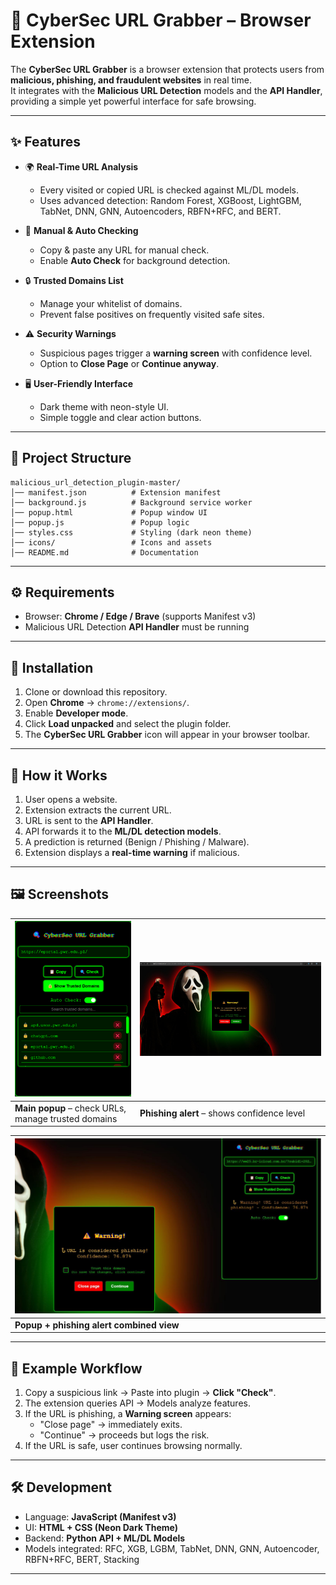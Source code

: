 # 🔐 CyberSec URL Grabber – Browser Extension

The **CyberSec URL Grabber** is a browser extension that protects users from **malicious, phishing, and fraudulent websites** in real time.  
It integrates with the **Malicious URL Detection** models and the **API Handler**, providing a simple yet powerful interface for safe browsing.  

---

## ✨ Features
- 🌍 **Real-Time URL Analysis**  
  - Every visited or copied URL is checked against ML/DL models.  
  - Uses advanced detection: Random Forest, XGBoost, LightGBM, TabNet, DNN, GNN, Autoencoders, RBFN+RFC, and BERT.  

- 🔎 **Manual & Auto Checking**  
  - Copy & paste any URL for manual check.  
  - Enable **Auto Check** for background detection.  

- 🔒 **Trusted Domains List**  
  - Manage your whitelist of domains.  
  - Prevent false positives on frequently visited safe sites.  

- ⚠️ **Security Warnings**  
  - Suspicious pages trigger a **warning screen** with confidence level.  
  - Option to **Close Page** or **Continue anyway**.  

- 🖥️ **User-Friendly Interface**  
  - Dark theme with neon-style UI.  
  - Simple toggle and clear action buttons.  

---

## 📂 Project Structure
```
malicious_url_detection_plugin-master/
│── manifest.json          # Extension manifest
│── background.js          # Background service worker
│── popup.html             # Popup window UI
│── popup.js               # Popup logic
│── styles.css             # Styling (dark neon theme)
│── icons/                 # Icons and assets
│── README.md              # Documentation
```

---

## ⚙️ Requirements
- Browser: **Chrome / Edge / Brave** (supports Manifest v3)  
- Malicious URL Detection **API Handler** must be running  

---

## 🚀 Installation
1. Clone or download this repository.  
2. Open **Chrome** → `chrome://extensions/`.  
3. Enable **Developer mode**.  
4. Click **Load unpacked** and select the plugin folder.  
5. The **CyberSec URL Grabber** icon will appear in your browser toolbar.  

---

## 📡 How it Works
1. User opens a website.  
2. Extension extracts the current URL.  
3. URL is sent to the **API Handler**.  
4. API forwards it to the **ML/DL detection models**.  
5. A prediction is returned (Benign / Phishing / Malware).  
6. Extension displays a **real-time warning** if malicious.  

---

## 🖼️ Screenshots
| ![Popup](view1.png) | ![Warning](view2.png) |
|----------------------|-----------------------|
| **Main popup** – check URLs, manage trusted domains | **Phishing alert** – shows confidence level |

| ![Combined](view3.png) |
|-------------------------|
| **Popup + phishing alert combined view** |



---

## 🔬 Example Workflow
1. Copy a suspicious link → Paste into plugin → **Click "Check"**.  
2. The extension queries API → Models analyze features.  
3. If the URL is phishing, a **Warning screen** appears:  
   - "Close page" → immediately exits.  
   - "Continue" → proceeds but logs the risk.  
4. If the URL is safe, user continues browsing normally.  

---

## 🛠️ Development
- Language: **JavaScript (Manifest v3)**  
- UI: **HTML + CSS (Neon Dark Theme)**  
- Backend: **Python API + ML/DL Models**  
- Models integrated: RFC, XGB, LGBM, TabNet, DNN, GNN, Autoencoder, RBFN+RFC, BERT, Stacking  

---
